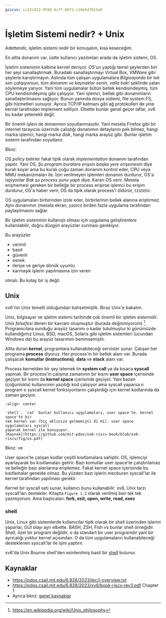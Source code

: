 ```yaml
---
giscus: cc32c812-9f88-4c7f-8072-c18e6d7015e6
---
```


# İşletim Sistemi nedir? + Unix

Adettendir, işletim sistemi nedir bir konuşalım, kısa keseceğim.

En altta donanım var, üstte kullanıcı yazılımları arada da işletim sistemi, OS.

İşletim sisteminin kalbine kernel deniyor. OS'un yaptığı temel şeylerden biri
her şeyi sanallaştırmak. Buradaki sanallaştırmayı Virtual Box, VMWare gibi
şeylerle karıştırmayın. Aslında tüm çalışan uygulamalara *Bilgisayarda bir tek
sen çalışıyorsun, tüm donanım ve kaynaklar senin, valla bak!* şeklinde yalan söylemeye
yarıyor. Yani tüm uygulamalar bütün bellek kendisindeymiş, tüm CPU
kendisindeymiş gibi çalışıyor. Yani işlemci, bellek gibi donanımların
sanallaştırılmasını sağlıyor. Bunun yanında dosya sistemi, file system FS, gibi
hizmetleri sunuyor. Ayrıca TCP/IP katmanı gibi ağ protokolleri de yine kernel
tarafından implement ediliyor. Elbette bunlar genel geçer laflar, xv6 bu kadar
yetenekli değil.

Bir önemli işlevi de donanımın soyutlanmasıdır. Yani mesela Firefox gibi bir
internet tarayıcısı üzerinde çalıştığı donanımın detaylarını pek bilmez, hangi
marka işlemci, hangi marka disk, hangi marka arayüz gibi. Bunlar işletim
sistemi tarafından soyutlanır.

Bknz: [](../sys/arayuz.md)

OS *policy* belirler fakat tipik olarak *implementation* donanım tarafından
yapılır. Yani OS, *Şu program buralara erişsin başka yere erişemesin* diye
kuralı koyar ama bu kuralı çoğu zaman donanım kontrol eder, CPU veya MMU
mekanizmaları ile. İzin verilmeyen işlemleri donanım durdurur, OS'a ispiyonlar
*Bak şu process şunu yaptı* diye. Kararı OS verir. Mesela erişmemesi gereken bir
belleğe bir process erişirse işlemci bu erişim durdurur, OS'a haber verir, OS da
tipik olarak process'i öldürür, `SIGSEGV`.

OS uygulamaları birbirinden izole eder, birbirlerinin bellek alanına eriştirmez.
Aynı donanımın (mesela ekran, yazıcı) birden fazla uygulama tarafından
paylaşılmasını sağlar.

Bir işletim sisteminin kullanışlı olması için uygulama geliştirenlere
kullanılabilir, doğru düzgün arayüzler sunması gerekiyor.

Bu arayüzler

- verimli
- basit
- güvenli
- esnek
- ileriye ve geriye dönük uyumlu
- karmaşık işlerin yapılmasına izin veren

olmalı. Bu kolay bir iş değil.

## Unix

xv6'nin Unix temelli olduğundan bahsetmiştik. Biraz Unix'e bakalım.

Unix, bilgisayar ve işletim sistemi tarihinde çok önemli bir işletim sistemidir.
*Unix felsefesi* denen bir kavram oluşmuştur (burada değinmiyorum) [^1f].
Programcılara sunduğu arayüz tasarımı o kadar tutulmuştur ki günümüzde
kullandığımız Linux, BSD, macOS, Solaris gibi işletim sistemleri (ucundan
Windows da) bu arayüz tasarımını benimsemiştir.

Altta duran **kernel**, programlara kullanabileceği servisler sunar. Çalışan her
programa **process** diyoruz. Her process'in bir bellek alanı var. Burada
çalışacak **komutlar (instructions)**, **data** ve **stack** alanı var.

Process kernelden bir şey istemek iin **system call** ya da kısaca **syscall**
yapmalı. Bir process'in çalışma zamanının bir kısmı **user space** içerisinde
geçiyor bir kısmı da **kernel space** içerisinde geçiyor. Yani bazen
(çoğunlukla) kullanıcının yazdığı kod çalışıyor ama syscall yaparsa o program o
syscall kernel fonksiyonlarını çalıştırdığı için kernel kodlarında da zaman
geçiyor.

```{figure} assets/os.png
:align: center

`shell`, `cat` bunlar kullanıcı uygulamaları, user space'te. kernel space'te bir
tek kernel var (hiç aklınıza gelmemişti di mi). user space uygulamaları syscall
yaparak kernel ile konuşuyor.
[Kaynak](https://github.com/mit-pdos/xv6-riscv-book/blob/xv6-riscv/fig/os.pdf)
```

Bknz: [](../sys/kernel-arayuz.md) ve [](../sys/merhaba-dunya.md)

User space'te çalışan kodlar çeşitli kısıtlamalara sahiptir. OS, işlemciyi
ayarlayarak bu kısıtlamaları getirir. Bazı komutlar user space'te çalıştırılamaz
ve belleğin bazı alanlarına erişilemez. Fakat kernel space içerisinde bu
kısıtlamalar genelde olmaz. Bu yüzden bazı işlerin mecburen syscall'lar ile
kernel tarafından yapılması gerekir.

Kernel bir syscall seti sunar, kullanıcı bunu kullanabilir. xv6, Unix tarzı
syscall'ları destekler. Kitapta `Figure 1.2` olarak verilmiş ben tek tek
yazmıyorum. Ama başlıcaları: **fork, exit, open, write, read, exec**

### shell

Unix, Linux gibi sistemlerde kullanıcılar tipik olarak bir shell üzerinden
işlerini yaparlar, GUI olayı ayrı elbette. BASH, ZSH, Fish vs bunlar shell
örneğidir. Shell, özel bir program değildir, o da standart bir user programdır
yani bir ayrıcalığı yoktur kernel açısından. O da tüm uygulamaların
kullanabileceği desteklenen syscall'lar ile işini yaptırır.

xv6'da Unix Bourne shell'den esinlenilmiş basit bir
[shell](https://github.com/mit-pdos/xv6-riscv/blob/riscv//user/sh.c#L1) bulunur.

## Kaynaklar

- <https://pdos.csail.mit.edu/6.828/2023/lec/l-overview.txt>
- <https://pdos.csail.mit.edu/6.828/2023/xv6/book-riscv-rev3.pdf> Chapter 1
- Ayrıca bknz: [genel kaynaklar](index.md)

[^1f]: <https://en.wikipedia.org/wiki/Unix_philosophy>
